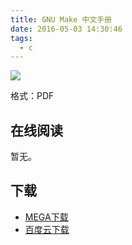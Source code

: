 ```yaml
---
title: GNU Make 中文手册
date: 2016-05-03 14:30:46
tags:
  - c
---
```


![](http://ww1.sinaimg.cn/large/841aea59jw1f3i6oax7nwj20fq0mb3yi.jpg)

格式：PDF

<!--more-->

## 在线阅读 ##

暂无。

## 下载 ##

+ [MEGA下载](https://mega.nz/#!XYtETKJK!_JErWQ8OtBROf7qt6WMKaIvZoRa0COoZZqsZ8yi7ST4)
+ [百度云下载](http://pan.baidu.com/share/link?uk=1879827495&shareid=2341681906)
